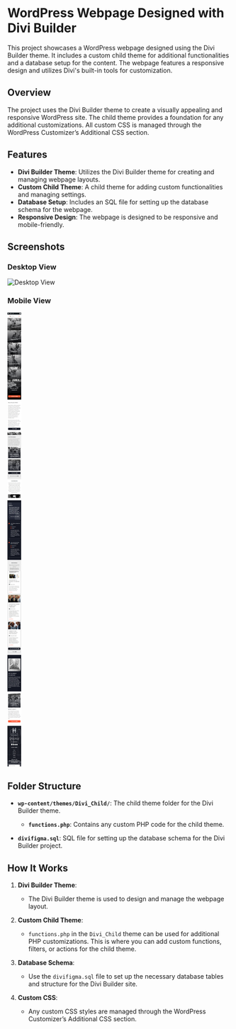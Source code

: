 # WordPress Webpage Designed with Divi Builder

This project showcases a WordPress webpage designed using the Divi Builder theme. It includes a custom child theme for additional functionalities and a database setup for the content. The webpage features a responsive design and utilizes Divi's built-in tools for customization.

## **Overview**

The project uses the Divi Builder theme to create a visually appealing and responsive WordPress site. The child theme provides a foundation for any additional customizations. All custom CSS is managed through the WordPress Customizer’s Additional CSS section.

## **Features**

- **Divi Builder Theme**: Utilizes the Divi Builder theme for creating and managing webpage layouts.
- **Custom Child Theme**: A child theme for adding custom functionalities and managing settings.
- **Database Setup**: Includes an SQL file for setting up the database schema for the webpage.
- **Responsive Design**: The webpage is designed to be responsive and mobile-friendly.

## **Screenshots**

### Desktop View

![Desktop View](Desktop%20View%20PetSet.png)

### Mobile View

![Mobile View](Moblie%20View%20PetSet.png)

## **Folder Structure**

- **`wp-content/themes/Divi_Child/`**: The child theme folder for the Divi Builder theme.
  - **`functions.php`**: Contains any custom PHP code for the child theme.

- **`divifigma.sql`**: SQL file for setting up the database schema for the Divi Builder project.

## **How It Works**

1. **Divi Builder Theme**:
   - The Divi Builder theme is used to design and manage the webpage layout.

2. **Custom Child Theme**:
   - `functions.php` in the `Divi_Child` theme can be used for additional PHP customizations. This is where you can add custom functions, filters, or actions for the child theme.

3. **Database Schema**:
   - Use the `divifigma.sql` file to set up the necessary database tables and structure for the Divi Builder site.

4. **Custom CSS**:
   - Any custom CSS styles are managed through the WordPress Customizer’s Additional CSS section.


